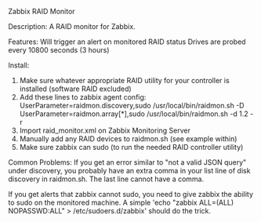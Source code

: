 Zabbix RAID Monitor

Description:
A RAID monitor for Zabbix.

Features:
Will trigger an alert on monitored RAID status
Drives are probed every 10800 seconds (3 hours)

Install:
1. Make sure whatever appropriate RAID utility for your controller is installed (software RAID excluded)
2. Add these lines to zabbix agent config:
	UserParameter=raidmon.discovery,sudo /usr/local/bin/raidmon.sh -D
	UserParameter=raidmon.array[*],sudo /usr/local/bin/raidmon.sh -d $1.$2 -r
3. Import raid_monitor.xml on Zabbix Monitoring Server
4. Manually add any RAID devices to raidmon.sh (see example within)
5. Make sure zabbix can sudo (to run the needed RAID controller utility)

Common Problems:
If you get an error similar to "not a valid JSON query" under discovery, you
probably have an extra comma in your list line of disk discovery in
raidmon.sh. The last line cannot have a comma.

If you get alerts that zabbix cannot sudo, you need to give zabbix the ability
to sudo on the monitored machine. A simple 'echo "zabbix ALL=(ALL) 
NOPASSWD:ALL" > /etc/sudoers.d/zabbix' should do the trick.

